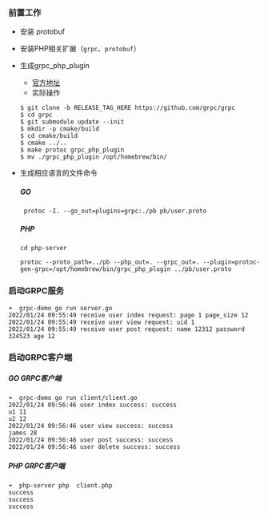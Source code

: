 ### 前置工作
- 安装 protobuf
- 安装PHP相关扩展（`grpc`、`protobuf`）
- 生成grpc_php_plugin

    - [官方地址](https://github.com/grpc/grpc/tree/master/src/php)
    - 实际操作
  ```shell
  $ git clone -b RELEASE_TAG_HERE https://github.com/grpc/grpc
  $ cd grpc
  $ git submodule update --init
  $ mkdir -p cmake/build
  $ cd cmake/build
  $ cmake ../..
  $ make protoc grpc_php_plugin
  $ mv ./grpc_php_plugin /opt/homebrew/bin/
  ```
- 生成相应语言的文件命令
  ##### GO
  ```shell
   protoc -I. --go_out=plugins=grpc:./pb pb/user.proto
  ```
  ##### PHP
  ```shell
  cd php-server
  
  protoc --proto_path=../pb --php_out=. --grpc_out=. --plugin=protoc-gen-grpc=/opt/homebrew/bin/grpc_php_plugin ../pb/user.proto
  ```

### 启动GRPC服务
```shell
➜  grpc-demo go run server.go 
2022/01/24 09:55:49 receive user index request: page 1 page_size 12
2022/01/24 09:55:49 receive user view request: uid 1
2022/01/24 09:55:49 receive user post request: name 12312 password 324523 age 12
```
### 启动GRPC客户端

##### GO GRPC客户端
  ```shell
  ➜  grpc-demo go run client/client.go 
  2022/01/24 09:56:46 user index success: success
  u1 11
  u2 12
  2022/01/24 09:56:46 user view success: success
  james 28
  2022/01/24 09:56:46 user post success: success
  2022/01/24 09:56:46 user delete success: success
  ```
##### PHP GRPC客户端
  ```shell
  ➜  php-server php  client.php
  success
  success
  success
  ```
